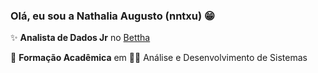### Olá, eu sou a Nathalia Augusto (nntxu) :grin:

:sparkles:  **Analista de Dados Jr** no [Bettha](https://www.bettha.com/#/)

:school_satchel:  **Formação Acadêmica** em :technologist: Análise e Desenvolvimento de Sistemas
       
  
